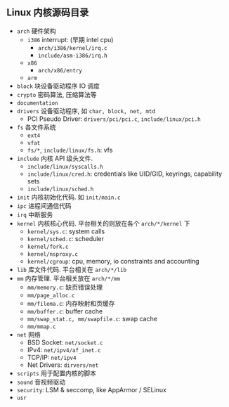 ## Linux 内核源码目录

- `arch` 硬件架构
	- `i386` interrupt: (早期 intel cpu)
		- `arch/i386/kernel/irq.c`
		- `include/asm-i386/irq.h`
	- `x86`
		- `arch/x86/entry`
	- `arm`
- `block` 块设备驱动程序 IO 调度
- `crypto` 密码算法, 压缩算法等
- `documentation`
- `drivers` 设备驱动程序, 如 `char, block, net, mtd`
	- PCI Pseudo Driver: `drivers/pci/pci.c`, `include/linux/pci.h`
- `fs` 各文件系统
	- `ext4`
	- `vfat`
	- `fs/*`, `include/linux/fs.h`: vfs
- `include` 内核 API 级头文件. 
	- `include/linux/syscalls.h`
	- `include/linux/cred.h`: credentials like UID/GID, keyrings, capability sets
	- `include/linux/sched.h`
- `init` 内核初始化代码. 如 `init/main.c`
- `ipc` 进程间通信代码
- `irq` 中断服务
- `kernel` 内核核心代码. 平台相关的则放在各个 `arch/*/kernel` 下
	- `kernel/sys.c`: system calls
	- `kernel/sched.c`: scheduler
	- `kernel/fork.c`
	- `kernel/nsproxy.c`
	- `kernel/cgroup`: cpu, memory, io constraints and accounting
- `lib` 库文件代码. 平台相关在 `arch/*/lib`
- `mm` 内存管理. 平台相关放在 `arch/*/mm`
	- `mm/memory.c`: 缺页错误处理
	- `mm/page_alloc.c`
	- `mm/filema.c`: 内存映射和页缓存
	- `mm/buffer.c`: buffer cache
	- `mm/swap_stat.c, mm/swapfile.c`: swap cache
	- `mm/mmap.c`
- `net` 网络
	- BSD Socket: `net/socket.c`
	- IPv4: `net/ipv4/af_inet.c`
	- TCP/IP: `net/ipv4`
	- Net Drivers: `dirvers/net`
- `scripts` 用于配置内核的脚本
- `sound` 音视频驱动
- `security`: LSM & seccomp, like AppArmor / SELinux
- `usr`
